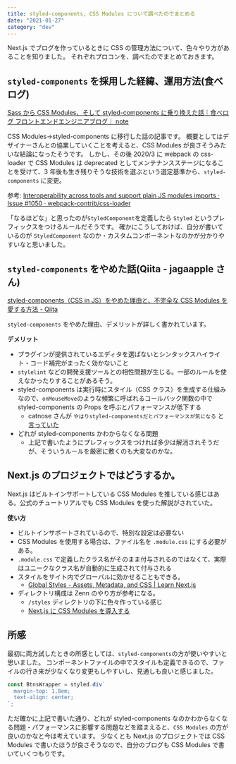 ```yaml
---
title: styled-components, CSS Modules について調べたのでまとめる
date: "2021-01-27"
category: "dev"
---
```


Next.js でブログを作っているときに CSS の管理方法について、色々やり方があることを知りました。
それぞれプロコンを、調べたのでまとめておきます。

## `styled-components` を採用した経緯、運用方法(食べログ)

[Sass から CSS Modules、そして styled-components に乗り換えた話｜食べログ フロントエンドエンジニアブログ｜ note](https://note.com/tabelog_frontend/n/n2541778b81e3)

CSS Modules→styled-components に移行した話の記事です。
概要としてはデザイナーさんとの協業していくことを考えると、CSS Modules が良さそうみたいな結論になったそうです。
しかし、その後 2020/3 に webpack の css-loader で CSS Modules は deprecated としてメンテナンスステージになることを受けて、3 年後も生き残りそうな技術を選ぶという選定基準から、`styled-components` に変更。

参考: [Interoperability across tools and support plain JS modules imports · Issue #1050 · webpack-contrib/css-loader](https://github.com/webpack-contrib/css-loader/issues/1050)

「なるほどな」と思ったのが`StyledComponent`を定義したら `Styled` というプレフィックスをつけるルールだそうです。
確かにこうしておけば、自分が書いているのが `StyledComponent` なのか・カスタムコンポーネントなのかが分かりやすいなと思いました。

## `styled-components` をやめた話(Qiita - jagaapple さん)

[styled-components（CSS in JS）をやめた理由と、不完全な CSS Modules を愛する方法 - Qiita](https://qiita.com/jagaapple/items/7f74fc32c69f5b731159)

`styled-components` をやめた理由、デメリットが詳しく書かれています。

**デメリット**

- プラグインが提供されているエディタを選ばないとシンタックスハイライト・コード補完がまったく効かないこと
- `stylelint` などの開発支援ツールとの相性問題が生じる。一部のルールを使えなかったりすることがあるそう。
- styled-components は実行時にスタイル（CSS クラス）を生成する仕組みなので、`onMouseMove`のような頻繁に呼ばれるコールバック関数の中で styled-components の Props を呼ぶとパフォーマンスが低下する
  - catnose さんが `やはりstyled-componentsだとパフォーマンスが気になる` と[言っていた](https://zenn.dev/catnose99/scraps/5e3d51d75113d3#comment-eb8276f40cc215)
- どれが styled-components かわからなくなる問題
  - 上記で書いたようにプレフィックスをつければ多少は解消されそうだが、そういうルールを厳密に敷くのも大変なのかな。

## Next.js のプロジェクトではどうするか。

Next.js はビルトインサポートしている CSS Modules を推している感じはある。公式のチュートリアルでも CSS Modules を使った解説がされていた。

**使い方**

- ビルトインサポートされているので、特別な設定は必要ない
- CSS Modules を使用する場合は、ファイル名を `.module.css` にする必要がある。
- `.module.css` で定義したクラス名がそのまま付与されるのではなくて、実際はユニークなクラス名が自動的に生成されて付与される
- スタイルをサイト内でグローバルに効かせることもできる。
  - [Global Styles - Assets, Metadata, and CSS | Learn Next.js](https://nextjs.org/learn/basics/assets-metadata-css/global-styles)
- ディレクトリ構成は Zenn のやり方が参考になる。
  - `/styles` ディレクトリの下に色々作っている感じ
  - [Next.js に CSS Modules を導入する](https://zenn.dev/catnose99/scraps/5e3d51d75113d3#comment-1a556066794f35)

## 所感

最初に両方試したときの所感としては、`styled-components`の方が使いやすいと思いました。
コンポーネントファイルの中でスタイルも定義できるので、ファイルの行き来が少なくなり変更もしやすいし、見通しも良いと感じました。

```js
const BtnsWrapper = styled.div`
  margin-top: 1.8em;
  text-align: center;
`;
```

ただ確かに上記で書いた通り、どれが styled-components なのかわからなくなる問題・パフォーマンスに影響する問題などを踏まえると、`CSS Modules` の方が良いのかなと今は考えています。
少なくとも Next.js のプロジェクトでは CSS Modules で書いたほうが良さそうなので、自分のブログも CSS Modules で書いていくつもりです。
